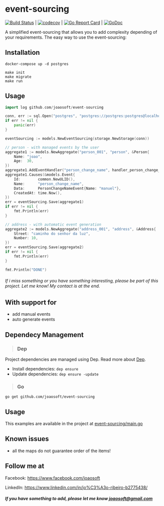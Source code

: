 # event-sourcing
[![Build Status](https://travis-ci.org/joaosoft/event-sourcing.svg?branch=master)](https://travis-ci.org/joaosoft/event-sourcing) | [![codecov](https://codecov.io/gh/joaosoft/event-sourcing/branch/master/graph/badge.svg)](https://codecov.io/gh/joaosoft/event-sourcing) | [![Go Report Card](https://goreportcard.com/badge/github.com/joaosoft/event-sourcing)](https://goreportcard.com/report/github.com/joaosoft/event-sourcing) | [![GoDoc](https://godoc.org/github.com/joaosoft/event-sourcing?status.svg)](https://godoc.org/github.com/joaosoft/event-sourcing)

A simplified event-sourcing that allows you to add complexity depending of your requirements.
The easy way to use the event-sourcing:

## Installation
```
docker-compose up -d postgres

make init
make migrate
make run
```

## Usage
```go
import log github.com/joaosoft/event-sourcing

conn, err := sql.Open("postgres", "postgres://postgres:postgres@localhost:5432/postgres?sslmode=disable")
if err != nil {
    panic(err)
}

eventSourcing := models.NewEventSourcing(storage.NewStorage(conn))

// person - with managed events by the user
aggregate1 := models.NewAggregate("person_001", "person", &Person{
    Name: "joao",
    Age:  30,
})
aggregate1.AddEventHandler("person_change_name", handler_person_change_name)
aggregate1.Causes(&models.Event{
    Id:        common.NewULID(),
    Name:      "person_change_name",
    Data:      PersonChangeNameEvent{Name: "manuel"},
    CreatedAt: time.Now(),
})
err = eventSourcing.Save(aggregate1)
if err != nil {
    fmt.Println(err)
}

// address - with automatic event generation
aggregate2 := models.NewAggregate("address_001", "address", &Address{
    Street: "caminho do senhor da luz",
    Number: 10,
})
err = eventSourcing.Save(aggregate2)
if err != nil {
    fmt.Println(err)
}

fmt.Println("DONE")
```

###### If i miss something or you have something interesting, please be part of this project. Let me know! My contact is at the end.

## With support for
* add manual events
* auto generate events
  
## Dependecy Management 
>### Dep

Project dependencies are managed using Dep. Read more about [Dep](https://github.com/golang/dep).
* Install dependencies: `dep ensure`
* Update dependencies: `dep ensure -update`


>### Go
```
go get github.com/joaosoft/event-sourcing
```

## Usage 
This examples are available in the project at [event-sourcing/main.go](https://github.com/joaosoft/event-sourcing/tree/master/main.go)

## Known issues
* all the maps do not guarantee order of the items! 


## Follow me at
Facebook: https://www.facebook.com/joaosoft

LinkedIn: https://www.linkedin.com/in/jo%C3%A3o-ribeiro-b2775438/

##### If you have something to add, please let me know joaosoft@gmail.com
